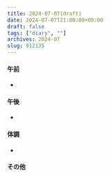 ```yaml
---
title: 2024-07-07[draft]
date: 2024-07-07T21:00:00+09:00
draft: false
tags: ["diary", ""]
archives: 2024-07
slug: 912135
---
```

#### 午前
- 
#### 午後
- 
#### 体調
- 
#### その他
